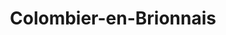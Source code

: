 ---
title: Colombier-en-Brionnais
url: /colombier-en-brionnais/
latitude: 46.338
longitude: 4.35
---